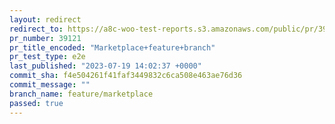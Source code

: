 ```yaml
---
layout: redirect
redirect_to: https://a8c-woo-test-reports.s3.amazonaws.com/public/pr/39121/e2e/index.html
pr_number: 39121
pr_title_encoded: "Marketplace+feature+branch"
pr_test_type: e2e
last_published: "2023-07-19 14:02:37 +0000"
commit_sha: f4e504261f41faf3449832c6ca508e463ae76d36
commit_message: ""
branch_name: feature/marketplace
passed: true
---
```

